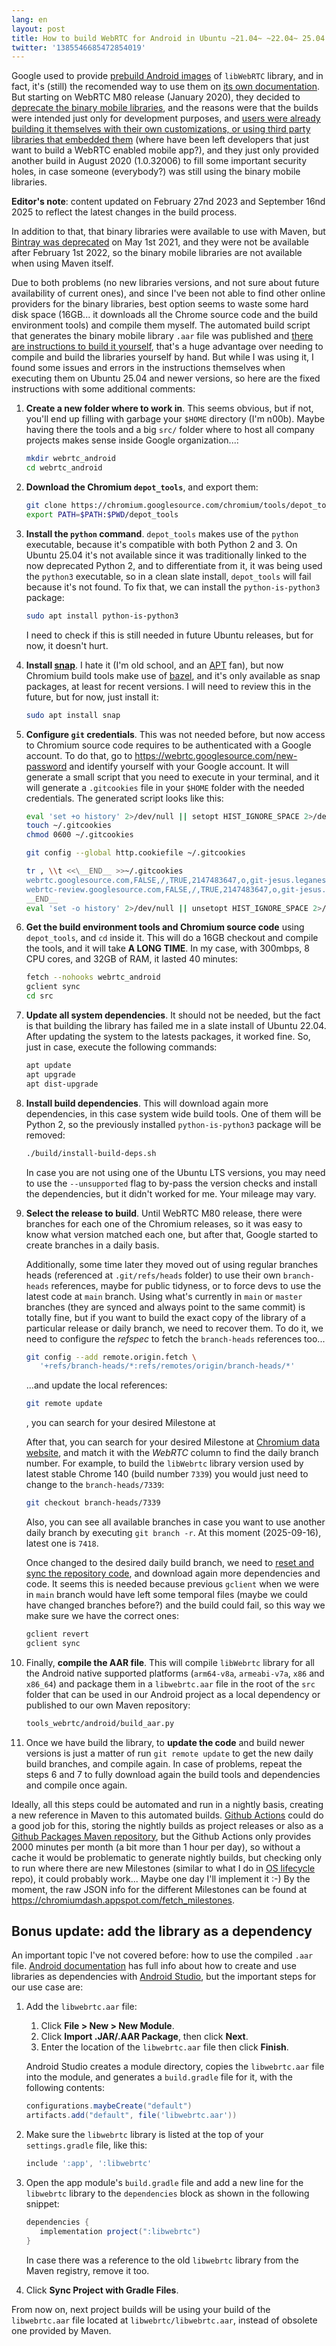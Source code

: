 ```yaml
---
lang: en
layout: post
title: How to build WebRTC for Android in Ubuntu ~21.04~ ~22.04~ 25.04
twitter: '1385546685472854019'
---
```


Google used to provide
[prebuild Android images](https://bintray.com/google/webrtc/google-webrtc) of
`libWebRTC` library, and in fact, it's (still) the recomended way to use them on
[its own documentation](https://webrtc.github.io/webrtc-org/native-code/android/#prebuilt-libraries).
But starting on WebRTC M80 release (January 2020), they decided to
[deprecate the binary mobile libraries](https://groups.google.com/g/discuss-webrtc/c/Ozvbd0p7Q1Y/m/M4WN2cRKCwAJ),
and the reasons were that the builds were intended just only for development
purposes, and
[users were already building it themselves with their own customizations, or using third party libraries that embedded them](https://bloggeek.me/how-to-pick-the-right-webrtc-mobile-sdk-build-for-your-application/)
(where have been left developers that just want to build a WebRTC enabled mobile
app?), and they just only provided another build in August 2020 (1.0.32006) to
fill some important security holes, in case someone (everybody?) was still using
the binary mobile libraries.

**Editor's note**: content updated on February 27nd 2023 and September 16nd 2025
to reflect the latest changes in the build process.

In addition to that, that binary libraries were available to use with Maven, but
[Bintray was deprecated](https://jfrog.com/blog/into-the-sunset-bintray-jcenter-gocenter-and-chartcenter/)
on May 1st 2021, and they were not be available after February 1st 2022, so the
binary mobile libraries are not available when using Maven itself.

Due to both problems (no new libraries versions, and not sure about future
availability  of current ones), and since I've been not able to find other
online providers for the binary libraries, best option seems to waste some hard
disk space (16GB... it downloads all the Chrome source code and the build
environment tools) and compile them myself. The automated build script that
generates the binary mobile library `.aar` file was published and
[there are instructions to build it yourself](https://medium.com/@abdularis/how-to-compile-native-webrtc-from-source-for-android-d0bac8e4c933),
that's a huge advantage over needing to compile and build the libraries yourself
by hand. But while I was using it, I found some issues and errors in the
instructions themselves when executing them on Ubuntu 25.04 and newer versions,
so here are the fixed instructions with some additional comments:

1. **Create a new folder where to work in**. This seems obvious, but if not,
   you'll end up filling with garbage your `$HOME` directory (I'm n00b). Maybe
   having there the tools and a big `src/` folder where to host all company
   projects makes sense inside Google organization...:

   ```sh
   mkdir webrtc_android
   cd webrtc_android
   ```

2. **Download the Chromium `depot_tools`**, and export them:

   ```sh
   git clone https://chromium.googlesource.com/chromium/tools/depot_tools.git
   export PATH=$PATH:$PWD/depot_tools
   ```

3. **Install the `python` command**. `depot_tools` makes use of the `python`
   executable, because it's compatible with both Python 2 and 3. On Ubuntu
   25.04 it's not available since it was traditionally linked to the now
   deprecated Python 2, and to differentiate from it, it was being used the
   `python3` executable, so in a clean slate install, `depot_tools` will fail
   because it's not found. To fix that, we can install the `python-is-python3`
   package:

   ```sh
   sudo apt install python-is-python3
   ```

   I need to check if this is still needed in future Ubuntu releases, but for
   now, it doesn't hurt.

4. **Install [snap](https://snapcraft.io/)**. I hate it (I'm old school, and an
   [APT](https://en.wikipedia.org/wiki/APT_(software)) fan), but now Chromium
   build tools make use of [bazel](https://bazel.build/), and it's only
   available as snap packages, at least for recent versions. I will need to
   review this in the future, but for now, just install it:

   ```sh
   sudo apt install snap
   ```

5. **Configure `git` credentials**. This was not needed before, but now access
   to Chromium source code requires to be authenticated with a Google account.
   To do that, go to <https://webrtc.googlesource.com/new-password> and identify
   yourself with your Google account. It will generate a small script that you
   need to execute in your terminal, and it will generate a `.gitcookies` file
   in your `$HOME` folder with the needed credentials. The generated script
   looks like this:

   ```sh
   eval 'set +o history' 2>/dev/null || setopt HIST_IGNORE_SPACE 2>/dev/null
   touch ~/.gitcookies
   chmod 0600 ~/.gitcookies

   git config --global http.cookiefile ~/.gitcookies

   tr , \\t <<\__END__ >>~/.gitcookies
   webrtc.googlesource.com,FALSE,/,TRUE,2147483647,o,git-jesus.leganes.combarro.gmail.com=1//<long-string-with-access-token>
   webrtc-review.googlesource.com,FALSE,/,TRUE,2147483647,o,git-jesus.leganes.combarro.gmail.com=1//<long-string-with-access-token>
   __END__
   eval 'set -o history' 2>/dev/null || unsetopt HIST_IGNORE_SPACE 2>/dev/null
   ```

6. **Get the build environment tools and Chromium source code** using
   `depot_tools`, and `cd` inside it. This will do a 16GB checkout and compile
   the tools, and it will take **A LONG TIME**. In my case, with 300mbps, 8 CPU
   cores, and 32GB of RAM, it lasted 40 minutes:

   ```sh
   fetch --nohooks webrtc_android
   gclient sync
   cd src
   ```

7. **Update all system dependencies**. It should not be needed, but the fact is
   that building the library has failed me in a slate install of Ubuntu 22.04.
   After updating the system to the latests packages, it worked fine. So, just
   in case, execute the following commands:

   ```sh
   apt update
   apt upgrade
   apt dist-upgrade
   ```

8. **Install build dependencies**. This will download again more dependencies,
   in this case system wide build tools. One of them will be Python 2, so the
   previously installed `python-is-python3` package will be removed:

   ```sh
   ./build/install-build-deps.sh
   ```

   In case you are not using one of the Ubuntu LTS versions, you may need to
   use the `--unsupported` flag to by-pass the version checks and install the
   dependencies, but it didn't worked for me. Your mileage may vary.

9. **Select the release to build**. Until WebRTC M80 release, there were
   branches for each one of the Chromium releases, so it was easy to know what
   version matched each one, but after that, Google started to create branches
   in a daily basis.

   Additionally, some time later they moved out of using regular branches heads
   (referenced at `.git/refs/heads` folder) to use their own `branch-heads`
   references, maybe for public tidyness, or to force devs to use the latest
   code at `main` branch. Using what's currently in `main` or `master` branches
   (they are synced and always point to the same commit) is totally fine, but if
   you want to build the exact copy of the library of a particular release or
   daily branch, we need to recover them. To do it, we need to configure the
   *refspec* to fetch the `branch-heads` references too...

   ```sh
   git config --add remote.origin.fetch \
      '+refs/branch-heads/*:refs/remotes/origin/branch-heads/*'
   ```

   ...and update the local references:

   ```sh
   git remote update
   ```

   , you can search for your desired Milestone at

   After that, you can search for your desired Milestone at
   [Chromium data website](https://chromiumdash.appspot.com/branches), and match
   it with the *WebRTC* column to find the daily branch number. For example, to
   build the `libWebrtc` library version used by latest stable Chrome 140 (build
   number `7339`) you would just need to change to the `branch-heads/7339`:

   ```sh
   git checkout branch-heads/7339
   ```

   Also, you can see all available branches in case you want to use another
   daily branch by executing `git branch -r`. At this moment (2025-09-16),
   latest one is `7418`.

   Once changed to the desired daily build branch, we need to
   [reset and sync the repository code](https://stackoverflow.com/a/61321315/586382),
   and download again more dependencies and code. It seems this is needed
   because previous `gclient` when we were in `main` branch would have left some
   temporal files (maybe we could have changed branches before?) and the build
   could fail, so this way we make sure we have the correct ones:

   ```sh
   gclient revert
   gclient sync
   ```

10. Finally, **compile the AAR file**. This will compile `libWebrtc` library for
    all the Android native supported platforms (`arm64-v8a`, `armeabi-v7a`,
    `x86` and `x86_64`) and package them in a `libwebrtc.aar` file in the root
    of the `src` folder that can be used in our Android project as a local
    dependency or published to our own Maven repository:

    ```sh
    tools_webrtc/android/build_aar.py
    ```

11. Once we have build the library, to **update the code** and build newer
    versions is just a matter of run `git remote update` to get the new daily
    build branches, and compile again. In case of problems, repeat the steps 6
    and 7 to fully download again the build tools and dependencies and compile
    once again.

Ideally, all this steps could be automated and run in a nightly basis, creating
a new reference in Maven to this automated builds.
[Github Actions](https://github.com/features/actions) could do a good job for
this, storing the nightly builds as project releases or also as a
[Github Packages Maven repository](https://github.com/features/packages), but
the Github Actions only provides 2000 minutes per month (a bit more than 1 hour
per day), so without a cache it would be problematic to generate nightly builds,
but checking only to run where there are new Milestones (similar to what I do in
[OS lifecycle](https://github.com/projectlint/OS-lifecycle) repo), it could
probably work... Maybe one day I'll implement it :-) By the moment, the raw JSON
info for the different Milestones can be found at
<https://chromiumdash.appspot.com/fetch_milestones>.

## Bonus update: add the library as a dependency

An important topic I've not covered before: how to use the compiled `.aar` file.
[Android documentation](https://developer.android.com/studio/projects/android-library#AddDependency)
has full info about how to create and use libraries as dependencies with
[Android Studio](https://developer.android.com/studio), but the important steps
for our use case are:

1. Add the `libwebrtc.aar` file:

   1. Click **File > New > New Module**.
   2. Click **Import .JAR/.AAR Package**, then click **Next**.
   3. Enter the location of the `libwebrtc.aar` file then click **Finish**.

   Android Studio creates a module directory, copies the `libwebrtc.aar` file
   into the module, and generates a `build.gradle` file for it, with the
   following contents:

   ```gradle
   configurations.maybeCreate("default")
   artifacts.add("default", file('libwebrtc.aar'))
   ```

2. Make sure the `libwebrtc` library is listed at the top of your
   `settings.gradle` file, like this:

   ```gradle
   include ':app', ':libwebrtc'
   ```

3. Open the app module's `build.gradle` file and add a new line for the
   `libwebrtc` library to the `dependencies` block as shown in the following
   snippet:

   ```gradle
   dependencies {
      implementation project(":libwebrtc")
   }
   ```

   In case there was a reference to the old `libwebrtc` library from the Maven
   registry, remove it too.

4. Click **Sync Project with Gradle Files**.

From now on, next project builds will be using your build of the `libwebrtc.aar`
file located at `libwebrtc/libwebrtc.aar`, instead of obsolete one provided by
Maven.
